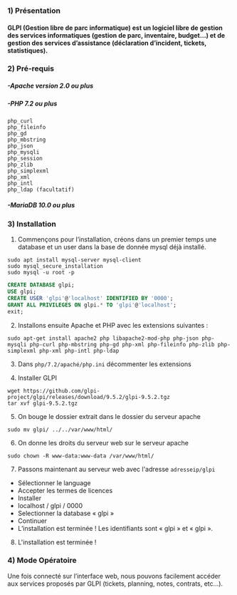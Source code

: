 ### 1) Présentation

#### GLPI (Gestion libre de parc informatique) est un logiciel libre de gestion des services informatiques (gestion de parc, inventaire, budget…) et de gestion des services d’assistance (déclaration d’incident, tickets, statistiques).

### 2) Pré-requis

##### -Apache version 2.0 ou plus

##### -PHP 7.2 ou plus

```
php_curl
php_fileinfo
php_gd
php_mbstring
php_json
php_mysqli
php_session
php_zlib
php_simplexml
php_xml
php_intl
php_ldap (facultatif)
```

##### -MariaDB 10.0 ou plus

### 3) Installation

1. Commençons pour l’installation, créons dans un premier temps une database et un user dans la base de donnée mysql déjà installé.

```
sudo apt install mysql-server mysql-client
sudo mysql_secure_installation
sudo mysql -u root -p
```

```sql
CREATE DATABASE glpi;
USE glpi;
CREATE USER 'glpi'@'localhost' IDENTIFIED BY '0000';
GRANT ALL PRIVILEGES ON glpi.* TO 'glpi'@'localhost';
exit;
```

2. Installons ensuite Apache et PHP avec les extensions suivantes :

```
sudo apt-get install apache2 php libapache2-mod-php php-json php-mysqli php-curl php-mbstring php-gd php-xml php-fileinfo php-zlib php-simplexml php-xml php-intl php-ldap
```

3. Dans `php/7.2/apaché/php.ini` décommenter les extensions

4. Installer GLPI

```
wget https://github.com/glpi-project/glpi/releases/download/9.5.2/glpi-9.5.2.tgz
tar xvf glpi-9.5.2.tgz
```

5. On bouge le dossier extrait dans le dossier du serveur apache

```
sudo mv glpi/ ../../var/www/html/
```

6. On donne les droits du serveur web sur le serveur apache

```
sudo chown -R www-data:www-data /var/www/html/
```

7. Passons maintenant au serveur web avec l'adresse `adresseip/glpi`
- Sélectionner le language
- Accepter les termes de licences
- Installer
- localhost / glpi / 0000
- Selectionner la database « glpi »
- Continuer
- L’installation est terminée ! Les identifiants sont « glpi » et « glpi ».

8. L'installation est terminée !

### 4) Mode Opératoire

Une fois connecté sur l’interface web, nous pouvons facilement accéder aux services proposés par GLPI (tickets, planning, notes, contrats, etc…).
